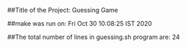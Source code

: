 ##Title of the Project: Guessing Game

##make was run on: 
Fri Oct 30 10:08:25 IST 2020

##The total number of lines in guessing.sh program are: 24
